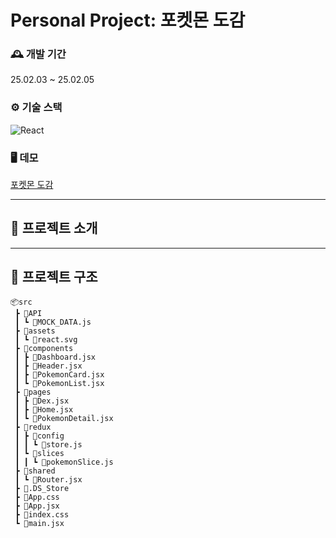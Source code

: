 # Personal Project: 포켓몬 도감

### 🕰️ 개발 기간
25.02.03 ~ 25.02.05

### ⚙️ 기술 스택
![React](https://img.shields.io/badge/react-%2320232a.svg?style=for-the-badge&logo=react&logoColor=%2361DAFB)

### 🖥 데모
[포켓몬 도감](https://dex-mon.vercel.app/)

---
## 📢 프로젝트 소개



---

## 🧬 프로젝트 구조
```
📦src
 ┣ 📂API
 ┃ ┗ 📜MOCK_DATA.js
 ┣ 📂assets
 ┃ ┗ 📜react.svg
 ┣ 📂components
 ┃ ┣ 📜Dashboard.jsx
 ┃ ┣ 📜Header.jsx
 ┃ ┣ 📜PokemonCard.jsx
 ┃ ┗ 📜PokemonList.jsx
 ┣ 📂pages
 ┃ ┣ 📜Dex.jsx
 ┃ ┣ 📜Home.jsx
 ┃ ┗ 📜PokemonDetail.jsx
 ┣ 📂redux
 ┃ ┣ 📂config
 ┃ ┃ ┗ 📜store.js
 ┃ ┗ 📂slices
 ┃ ┃ ┗ 📜pokemonSlice.js
 ┣ 📂shared
 ┃ ┗ 📜Router.jsx
 ┣ 📜.DS_Store
 ┣ 📜App.css
 ┣ 📜App.jsx
 ┣ 📜index.css
 ┗ 📜main.jsx
```
